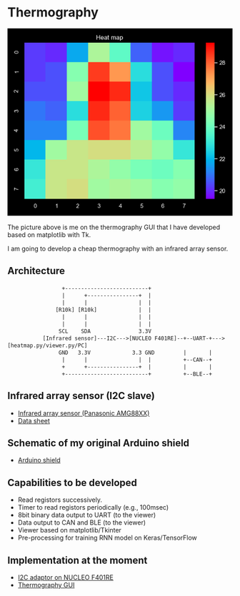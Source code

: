 # Thermography

![](./thermography/screenshots/this_is_me.png)

The picture above is me on the thermography GUI that I have developed based on matplotlib with Tk.

I am going to develop a cheap thermography with an infrared array sensor.

## Architecture

```  
                 +--------------------------+
                 |      +----------------+  |
                 |      |                |  |
               [R10k] [R10k]             |  |
                 |      |                |  |
                 |      |                |  |
                SCL    SDA               3.3V
           [Infrared sensor]---I2C--->[NUCLEO F401RE]--+--UART-+--->[heatmap.py/viewer.py/PC]
                GND   3.3V             3.3 GND         |       |
                 |      |                |  |          +--CAN--+
                 +      +----------------+  |          |       |
                 +--------------------------+          +--BLE--+

```

## Infrared array sensor (I2C slave)

- [Infrared array sensor (Panasonic AMG88XX)](https://industrial.panasonic.com/cdbs/www-data/pdf/ADI8000/ADI8000C53.pdf)
- [Data sheet](https://cdn-learn.adafruit.com/assets/assets/000/043/261/original/Grid-EYE_SPECIFICATIONS%28Reference%29.pdf?1498680225)

## Schematic of my original Arduino shield

- [Arduino shield](./kicad/arduino_board.pdf)

## Capabilities to be developed

- Read registors successively.
- Timer to read registors periodically (e.g., 100msec)
- 8bit binary data output to UART (to the viewer)
- Data output to CAN and BLE (to the viewer)
- Viewer based on matplotlib/Tkinter
- Pre-processing for training RNN model on Keras/TensorFlow

## Implementation at the moment

- [I2C adaptor on NUCLEO F401RE](./stm32)
- [Thermography GUI](./viewer)
